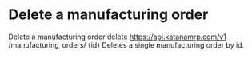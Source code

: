 # Delete a manufacturing order

Delete a manufacturing order delete https://api.katanamrp.com/v1 /manufacturing_orders/
{id} Deletes a single manufacturing order by id.
